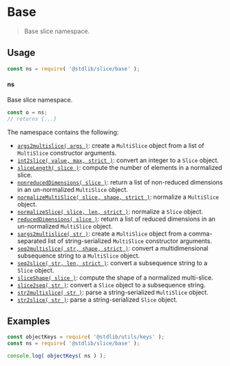 <!--

@license Apache-2.0

Copyright (c) 2023 The Stdlib Authors.

Licensed under the Apache License, Version 2.0 (the "License");
you may not use this file except in compliance with the License.
You may obtain a copy of the License at

   http://www.apache.org/licenses/LICENSE-2.0

Unless required by applicable law or agreed to in writing, software
distributed under the License is distributed on an "AS IS" BASIS,
WITHOUT WARRANTIES OR CONDITIONS OF ANY KIND, either express or implied.
See the License for the specific language governing permissions and
limitations under the License.

-->

# Base

> Base slice namespace.

<section class="usage">

## Usage

```javascript
const ns = require( '@stdlib/slice/base' );
```

#### ns

Base slice namespace.

```javascript
const o = ns;
// returns {...}
```

The namespace contains the following:

<!-- <toc pattern="*"> -->

<div class="namespace-toc">

-   <span class="signature">[`args2multislice( args )`][@stdlib/slice/base/args2multislice]</span><span class="delimiter">: </span><span class="description">create a `MultiSlice` object from a list of `MultiSlice` constructor arguments.</span>
-   <span class="signature">[`int2slice( value, max, strict )`][@stdlib/slice/base/int2slice]</span><span class="delimiter">: </span><span class="description">convert an integer to a `Slice` object.</span>
-   <span class="signature">[`sliceLength( slice )`][@stdlib/slice/base/length]</span><span class="delimiter">: </span><span class="description">compute the number of elements in a normalized slice.</span>
-   <span class="signature">[`nonreducedDimensions( slice )`][@stdlib/slice/base/nonreduced-dimensions]</span><span class="delimiter">: </span><span class="description">return a list of non-reduced dimensions in an un-normalized `MultiSlice` object.</span>
-   <span class="signature">[`normalizeMultiSlice( slice, shape, strict )`][@stdlib/slice/base/normalize-multi-slice]</span><span class="delimiter">: </span><span class="description">normalize a `MultiSlice` object.</span>
-   <span class="signature">[`normalizeSlice( slice, len, strict )`][@stdlib/slice/base/normalize-slice]</span><span class="delimiter">: </span><span class="description">normalize a `Slice` object.</span>
-   <span class="signature">[`reducedDimensions( slice )`][@stdlib/slice/base/reduced-dimensions]</span><span class="delimiter">: </span><span class="description">return a list of reduced dimensions in an un-normalized `MultiSlice` object.</span>
-   <span class="signature">[`sargs2multislice( str )`][@stdlib/slice/base/sargs2multislice]</span><span class="delimiter">: </span><span class="description">create a `MultiSlice` object from a comma-separated list of string-serialized `MultiSlice` constructor arguments.</span>
-   <span class="signature">[`seq2multislice( str, shape, strict )`][@stdlib/slice/base/seq2multislice]</span><span class="delimiter">: </span><span class="description">convert a multidimensional subsequence string to a `MultiSlice` object.</span>
-   <span class="signature">[`seq2slice( str, len, strict )`][@stdlib/slice/base/seq2slice]</span><span class="delimiter">: </span><span class="description">convert a subsequence string to a `Slice` object.</span>
-   <span class="signature">[`sliceShape( slice )`][@stdlib/slice/base/shape]</span><span class="delimiter">: </span><span class="description">compute the shape of a normalized multi-slice.</span>
-   <span class="signature">[`slice2seq( str )`][@stdlib/slice/base/slice2seq]</span><span class="delimiter">: </span><span class="description">convert a `Slice` object to a subsequence string.</span>
-   <span class="signature">[`str2multislice( str )`][@stdlib/slice/base/str2multislice]</span><span class="delimiter">: </span><span class="description">parse a string-serialized `MultiSlice` object.</span>
-   <span class="signature">[`str2slice( str )`][@stdlib/slice/base/str2slice]</span><span class="delimiter">: </span><span class="description">parse a string-serialized `Slice` object.</span>

</div>

<!-- </toc> -->

</section>

<!-- /.usage -->

<section class="examples">

## Examples

<!-- TODO: better examples -->

<!-- eslint no-undef: "error" -->

```javascript
const objectKeys = require( '@stdlib/utils/keys' );
const ns = require( '@stdlib/slice/base' );

console.log( objectKeys( ns ) );
```

</section>

<!-- /.examples -->

<!-- Section for related `stdlib` packages. Do not manually edit this section, as it is automatically populated. -->

<section class="related">

</section>

<!-- /.related -->

<!-- Section for all links. Make sure to keep an empty line after the `section` element and another before the `/section` close. -->

<section class="links">

<!-- <toc-links> -->

[@stdlib/slice/base/args2multislice]: https://github.com/stdlib-js/stdlib/tree/develop/lib/node_modules/%40stdlib/slice/base/args2multislice

[@stdlib/slice/base/int2slice]: https://github.com/stdlib-js/stdlib/tree/develop/lib/node_modules/%40stdlib/slice/base/int2slice

[@stdlib/slice/base/length]: https://github.com/stdlib-js/stdlib/tree/develop/lib/node_modules/%40stdlib/slice/base/length

[@stdlib/slice/base/nonreduced-dimensions]: https://github.com/stdlib-js/stdlib/tree/develop/lib/node_modules/%40stdlib/slice/base/nonreduced-dimensions

[@stdlib/slice/base/normalize-multi-slice]: https://github.com/stdlib-js/stdlib/tree/develop/lib/node_modules/%40stdlib/slice/base/normalize-multi-slice

[@stdlib/slice/base/normalize-slice]: https://github.com/stdlib-js/stdlib/tree/develop/lib/node_modules/%40stdlib/slice/base/normalize-slice

[@stdlib/slice/base/reduced-dimensions]: https://github.com/stdlib-js/stdlib/tree/develop/lib/node_modules/%40stdlib/slice/base/reduced-dimensions

[@stdlib/slice/base/sargs2multislice]: https://github.com/stdlib-js/stdlib/tree/develop/lib/node_modules/%40stdlib/slice/base/sargs2multislice

[@stdlib/slice/base/seq2multislice]: https://github.com/stdlib-js/stdlib/tree/develop/lib/node_modules/%40stdlib/slice/base/seq2multislice

[@stdlib/slice/base/seq2slice]: https://github.com/stdlib-js/stdlib/tree/develop/lib/node_modules/%40stdlib/slice/base/seq2slice

[@stdlib/slice/base/shape]: https://github.com/stdlib-js/stdlib/tree/develop/lib/node_modules/%40stdlib/slice/base/shape

[@stdlib/slice/base/slice2seq]: https://github.com/stdlib-js/stdlib/tree/develop/lib/node_modules/%40stdlib/slice/base/slice2seq

[@stdlib/slice/base/str2multislice]: https://github.com/stdlib-js/stdlib/tree/develop/lib/node_modules/%40stdlib/slice/base/str2multislice

[@stdlib/slice/base/str2slice]: https://github.com/stdlib-js/stdlib/tree/develop/lib/node_modules/%40stdlib/slice/base/str2slice

<!-- </toc-links> -->

</section>

<!-- /.links -->
